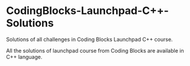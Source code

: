 # CodingBlocks-Launchpad-C++-Solutions
Solutions of all challenges in Coding Blocks Launchpad C++ course.

All the solutions of launchpad course from Coding Blocks are available in C++ language.
